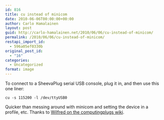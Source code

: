 ```yaml
---
id: 816
title: cu instead of minicom
date: 2010-06-06T00:00:00+00:00
author: Carlo Hamalainen
layout: post
guid: http://carlo-hamalainen.net/2010/06/06/cu-instead-of-minicom/
permalink: /2010/06/06/cu-instead-of-minicom/
restapi_import_id:
  - 596a05ef0330b
original_post_id:
  - "16"
categories:
  - Uncategorized
format: image
---
```

To connect to a SheevaPlug serial USB console, plug it in, and then use this one liner:

    cu -s 115200 -l /dev/ttyUSB0

Quicker than messing around with minicom and setting the device in a profile, etc. Thanks to [Wilfred on the computingplugs wiki](http://computingplugs.com/index.php/Connecting_to_the_serial_console).
